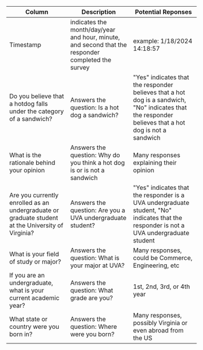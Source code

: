 | Column        | Description                                                                                       | Potential Reponses |
| --- | --- | --- |
| Timestamp     | indicates the month/day/year and hour, minute, and second that the responder completed the survey |   example: 1/18/2024 14:18:57               |
| 	Do you believe that a hotdog falls under the category of a sandwich?      | Answers the question: Is a hot dog a sandwich?                                                    | "Yes" indicates that the responder believes that a hot dog is a sandwich, "No" indicates that the responder believes that a hot dog is not a sandwich |
| 	What is the rationale behind your opinion      | Answers the question: Why do you think a hot dog is or is not a sandwich                                                    | Many responses explaining their opinion |
| Are you currently enrolled as an undergraduate or graduate student at the University of Virginia? | Answers the question: Are you a UVA undergraduate student?                                        | "Yes" indicates that the responder is a UVA undergraduate student, "No" indicates that the responder is not a UVA undergraduate student               |
| What is your field of study or major? | Answers the question: What is your major at UVA?                                        | Many responses, could be Commerce, Engineering, etc               |
| 	If you are an undergraduate, what is your current academic year?   | Answers the question: What grade are you?                                                    | 1st, 2nd, 3rd, or 4th year |
| 	What state or country were you born in?	   | Answers the question: Where were you born?                                                    | Many responses, possibly Virginia or even abroad from the US |


	
